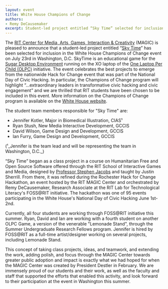 ```yaml
---
layout: event
title: White House Champions of Change
authors:
- Remy DeCausemaker
excerpt: Student-led project entitled “Sky Time” selected for inclusion in the White House Champions of Change event on July 23rd, 2013 in Washington, D.C.
---
```


The [RIT Center for Media, Arts, Games, Interaction & Creativity](https://www.rit.edu/magic/) (MAGIC) is pleased to announce that a student-led project entitled “[Sky Time](https://github.com/FOSSRIT/SkyTime)” has been selected for inclusion in the White House Champions of Change event on July 23rd in Washington, D.C.
SkyTime is an educational game for the [Sugar Desktop Environment](https://sugarlabs.org/) running on the XO laptop of the [One Laptop Per Child (OLPC)](https://web.archive.org/web/20191221235809/http://one.laptop.org/about/mission) initiative.
The event celebrates the best projects to emerge from the nationwide Hack for Change event that was part of the National Day of Civic Hacking.
In particular, the Champions of Change program will highlight “…extraordinary leaders in transformative civic hacking and civic engagement” and we are thrilled that RIT students have been chosen to be included in this event.
More information on the Champions of Change program is available on the [White House website](https://web.archive.org/web/20130728184044/http://www.whitehouse.gov/champions).

The student team members responsible for "Sky Time" are:

* Jennifer Kotler, Major in Biomedical Illustration, CIAS¹
* Ryan Stush, New Media Interactive Development, GCCIS
* David Wilson, Game Design and Development, GCCIS
* Ian Furry, Game Design and Development, GCCIS

(¹_Jennifer is the team lead and will be representing the team in Washington, D.C._)

“Sky Time” began as a class project in a course on Humanitarian Free and Open Source Software offered through the RIT School of Interactive Games and Media, designed by [Professor Stephen Jacobs](https://www.rit.edu/directory/sxjics-stephen-jacobs) and taught by Justin Sherrill.
From there, it was refined during the Rochester Hack for Change Hackathon, an event hosted by the RIT MAGIC Center and orchestrated by Remy DeCausemaker, Research Associate at the RIT Lab for Technological Literacy's FOSS@RIT initiative.
The hackathon was one of 95 events participating in the White House's National Day of Civic Hacking June 1st-2nd.

Currently, all four students are working through FOSS@RIT initiative this summer.
Ryan, David and Ian are working with a fourth student on another OLPC Game, a version of the venerable "Lemonade Stand", through the Summer Undergraduate Research Fellows program.
Jennifer is hired by FOSS@RIT as a full-time artist/designer working on several projects, including Lemonade Stand.

This concept of taking class projects, ideas, and teamwork, and extending the work, adding polish, and focus through the MAGIC Center towards greater public adoption and impact is exactly what we had hoped for when the MAGIC Center was created by President Destler in February.
We are immensely proud of our students and their work, as well as the faculty and staff that supported the efforts that enabled this activity, and look forward to their participation at the event in Washington this summer.
